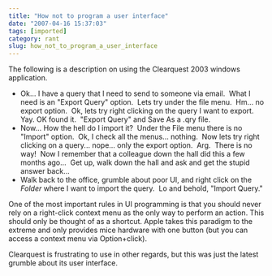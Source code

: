 ```yaml
---
title: "How not to program a user interface"
date: "2007-04-16 15:37:03"
tags: [imported]
category: rant
slug: how_not_to_program_a_user_interface
---
```


The following is a description on using the Clearquest 2003 windows application.

<ul>
	<li>Ok... I have a query that I need to send to someone via email.  What I need is an "Export Query" option.  Lets try under the file menu.  Hm... no export option.  Ok, lets try right clicking on the query I want to export.  Yay. OK found it.  "Export Query" and Save As a .qry file.</li>
	<li>Now... How the hell do I import it?  Under the File menu there is no "Import" option.  Ok, I check all the menus... nothing.  Now lets try right clicking on a query... nope... only the export option.  Arg.  There is no way!  Now I remember that a colleague down the hall did this a few months ago...  Get up, walk down the hall and ask and get the stupid answer back...</li>
	<li>Walk back to the office, grumble about poor UI, and right click on the <em>Folder</em> where I want to import the query.  Lo and behold, "Import Query."</li>
</ul>

One of the most important rules in UI programming is that you should never rely on a right-click context menu as the only way to perform an action. This should only be thought of as a shortcut. Apple takes this paradigm to the extreme and only provides mice hardware with one button (but you can access a context menu via Option+click).

Clearquest is frustrating to use in other regards, but this was just the latest grumble about its user interface.
